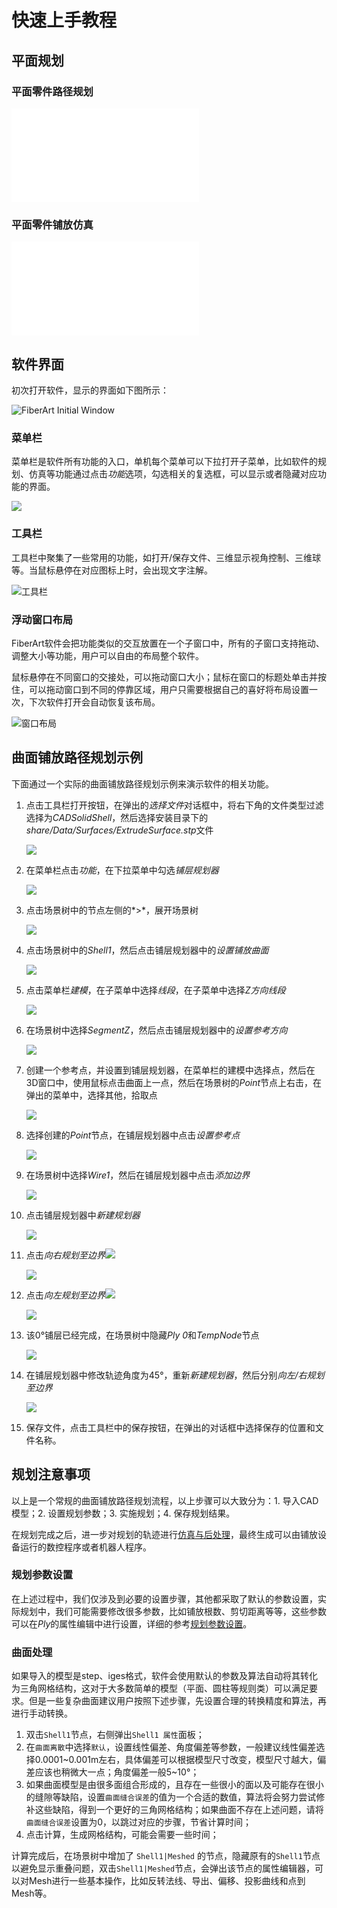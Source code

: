 # 快速上手教程

## 平面规划

### 平面零件路径规划

![type:video](//player.bilibili.com/player.html?isOutside=true&aid=113541638265688&bvid=BV1wKBYYhEPA&cid=26997358993&p=1)

### 平面零件铺放仿真
![type:video](//player.bilibili.com/player.html?isOutside=true&aid=113541638396799&bvid=BV1kKBYYhEwb&cid=26997424330&p=1)

## 软件界面
初次打开软件，显示的界面如下图所示：

![FiberArt Initial Window](./images/fiberart_window.png)

### 菜单栏
菜单栏是软件所有功能的入口，单机每个菜单可以下拉打开子菜单，比如软件的规划、仿真等功能通过点击*功能*选项，勾选相关的复选框，可以显示或者隐藏对应功能的界面。

![](./images/fiberart_function.png)

### 工具栏

工具栏中聚集了一些常用的功能，如打开/保存文件、三维显示视角控制、三维球等。当鼠标悬停在对应图标上时，会出现文字注解。

![工具栏](./images/fiberart_toolbar.png)

### 浮动窗口布局

FiberArt软件会把功能类似的交互放置在一个子窗口中，所有的子窗口支持拖动、调整大小等功能，用户可以自由的布局整个软件。

鼠标悬停在不同窗口的交接处，可以拖动窗口大小；鼠标在窗口的标题处单击并按住，可以拖动窗口到不同的停靠区域，用户只需要根据自己的喜好将布局设置一次，下次软件打开会自动恢复该布局。

![窗口布局](./images/fiberart_dockwindow_drag_demo.gif)


## 曲面铺放路径规划示例

下面通过一个实际的曲面铺放路径规划示例来演示软件的相关功能。

1. 点击工具栏打开按钮，在弹出的*选择文件*对话框中，将右下角的文件类型过滤选择为*CADSolidShell*，然后选择安装目录下的*share/Data/Surfaces/ExtrudeSurface.stp*文件
   
    ![](./images/file_filter.png)

2. 在菜单栏点击*功能*，在下拉菜单中勾选*铺层规划器*
   
    ![](./images/fiberart_planner_dockwidget.png)

3. 点击场景树中的节点左侧的*>*，展开场景树 
   
    ![](./images/expand_scene.gif) 

4. 点击场景树中的*Shell1*，然后点击铺层规划器中的*设置铺放曲面*
   
    ![](./images/set_layup_surface.gif)

5. 点击菜单栏*建模*，在子菜单中选择*线段*，在子菜单中选择*Z方向线段*
   
    ![](./images/create_segment.gif)

6. 在场景树中选择*SegmentZ*，然后点击铺层规划器中的*设置参考方向*
   
    ![](./images/set_layup_direction.gif)

7. 创建一个参考点，并设置到铺层规划器，在菜单栏的建模中选择点，然后在3D窗口中，使用鼠标点击曲面上一点，然后在场景树的*Point*节点上右击，在弹出的菜单中，选择其他，拾取点
   
    ![](./images/create_and_pick_point.gif)

8. 选择创建的*Point*节点，在铺层规划器中点击*设置参考点*
   
    ![](./images/set_ref_point.gif)

9. 在场景树中选择*Wire1*，然后在铺层规划器中点击*添加边界*

    ![](./images/set_boundary.gif)

10. 点击铺层规划器中*新建规划器*

    ![](./images/new_planner.png)    

11. 点击*向右规划至边界*![](./images/fiberart_plan_to_right_boundary.png)
    
    ![](./images/plan_to_right_boundary.gif)

12. 点击*向左规划至边界*![](./images/fiberart_plan_to_left_boundary.png)

    ![](./images/plan_to_left_boundary.gif)

13. 该0°铺层已经完成，在场景树中隐藏*Ply 0*和*TempNode*节点

    ![](./images/hide_ply0.gif)

14. 在铺层规划器中修改轨迹角度为45°，重新*新建规划器*，然后分别*向左/右规划至边界*

    ![](./images/plan_45.gif)

15. 保存文件，点击工具栏中的保存按钮，在弹出的对话框中选择保存的位置和文件名称。


## 规划注意事项

以上是一个常规的曲面铺放路径规划流程，以上步骤可以大致分为：1. 导入CAD模型；2. 设置规划参数；3. 实施规划；4. 保存规划结果。

在规划完成之后，进一步对规划的轨迹进行[仿真与后处理](./simulation.md)，最终生成可以由铺放设备运行的数控程序或者机器人程序。

### 规划参数设置
在上述过程中，我们仅涉及到必要的设置步骤，其他都采取了默认的参数设置，实际规划中，我们可能需要修改很多参数，比如铺放根数、剪切距离等等，这些参数可以在*Ply*的属性编辑中进行设置，详细的参考[规划参数设置](./ply_planner.md)。

### 曲面处理

如果导入的模型是step、iges格式，软件会使用默认的参数及算法自动将其转化为三角网格结构，这对于大多数简单的模型（平面、圆柱等规则类）可以满足要求。但是一些复杂曲面建议用户按照下述步骤，先设置合理的转换精度和算法，再进行手动转换。

1. 双击`Shell1`节点，右侧弹出`Shell1 属性`面板；
2. 在`曲面离散`中选择`默认`，设置线性偏差、角度偏差等参数，一般建议线性偏差选择0.0001~0.001m左右，具体偏差可以根据模型尺寸改变，模型尺寸越大，偏差应该也稍微大一点；角度偏差一般5~10°；
3. 如果曲面模型是由很多面组合形成的，且存在一些很小的面以及可能存在很小的缝隙等缺陷，设置`曲面缝合误差`的值为一个合适的数值，算法将会努力尝试修补这些缺陷，得到一个更好的三角网格结构；如果曲面不存在上述问题，请将`曲面缝合误差`设置为0，以跳过对应的步骤，节省计算时间；
4. 点击计算，生成网格结构，可能会需要一些时间；

计算完成后，在场景树中增加了 `Shell1|Meshed` 的节点，隐藏原有的`Shell1`节点以避免显示重叠问题，双击`Shell1|Meshed`节点，会弹出该节点的属性编辑器，可以对Mesh进行一些基本操作，比如反转法线、导出、偏移、投影曲线和点到Mesh等。


